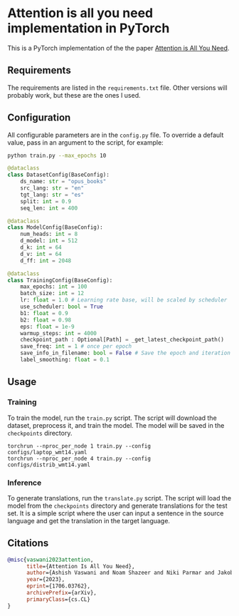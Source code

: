 # Attention is all you need implementation in PyTorch

This is a PyTorch implementation of the the paper [Attention is All You Need](https://arxiv.org/abs/1706.03762).

## Requirements

The requirements are listed in the `requirements.txt` file. Other versions will probably work, but these are the ones I used.

## Configuration

All configurable parameters are in the `config.py` file. To override a default value, pass in an argument to the script, for example:

```bash
python train.py --max_epochs 10
```

```python
@dataclass
class DatasetConfig(BaseConfig):
    ds_name: str = "opus_books"
    src_lang: str = "en"
    tgt_lang: str = "es"
    split: int = 0.9
    seq_len: int = 400

@dataclass
class ModelConfig(BaseConfig):
    num_heads: int = 8
    d_model: int = 512
    d_k: int = 64
    d_v: int = 64
    d_ff: int = 2048

@dataclass
class TrainingConfig(BaseConfig):
    max_epochs: int = 100
    batch_size: int = 12
    lr: float = 1.0 # Learning rate base, will be scaled by scheduler
    use_scheduler: bool = True
    b1: float = 0.9
    b2: float = 0.98
    eps: float = 1e-9
    warmup_steps: int = 4000
    checkpoint_path : Optional[Path] = _get_latest_checkpoint_path()
    save_freq: int = 1 # once per epoch
    save_info_in_filename: bool = False # Save the epoch and iteration in the checkpoint
    label_smoothing: float = 0.1
```

## Usage

### Training

To train the model, run the `train.py` script. The script will download the dataset, preprocess it, and train the model. The model will be saved in the `checkpoints` directory.

```
torchrun --nproc_per_node 1 train.py --config configs/laptop_wmt14.yaml
torchrun --nproc_per_node 4 train.py --config configs/distrib_wmt14.yaml
```

### Inference

To generate translations, run the `translate.py` script. The script will load the model from the `checkpoints` directory and generate translations for the test set. It is a simple script where the user can input a sentence in the source language and get the translation in the target language.

## Citations

```bibtex
@misc{vaswani2023attention,
      title={Attention Is All You Need},
      author={Ashish Vaswani and Noam Shazeer and Niki Parmar and Jakob Uszkoreit and Llion Jones and Aidan N. Gomez and Lukasz Kaiser and Illia Polosukhin},
      year={2023},
      eprint={1706.03762},
      archivePrefix={arXiv},
      primaryClass={cs.CL}
}
```
